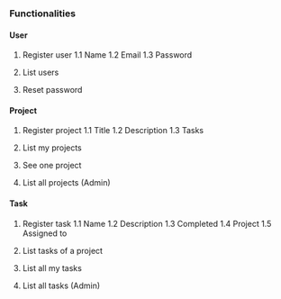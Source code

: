 ### Functionalities

#### User 

1. Register user
    1.1 Name
    1.2 Email
    1.3 Password

2. List users

3. Reset password

#### Project

1. Register project
    1.1 Title
    1.2 Description
    1.3 Tasks

2. List my projects

3. See one project

4. List all projects (Admin)

#### Task

1. Register task
    1.1 Name
    1.2 Description
    1.3 Completed
    1.4 Project
    1.5 Assigned to

2. List tasks of a project

3. List all my tasks

4. List all tasks (Admin)
